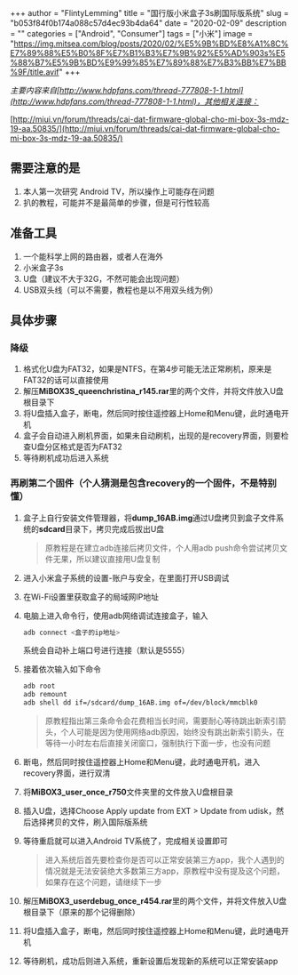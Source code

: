 +++
author = "FlintyLemming"
title = "国行版小米盒子3s刷国际版系统"
slug = "b053f84f0b174a088c57d4ec93b4da64"
date = "2020-02-09"
description = ""
categories = ["Android", "Consumer"]
tags = ["小米"]
image = "https://img.mitsea.com/blog/posts/2020/02/%E5%9B%BD%E8%A1%8C%E7%89%88%E5%B0%8F%E7%B1%B3%E7%9B%92%E5%AD%903s%E5%88%B7%E5%9B%BD%E9%99%85%E7%89%88%E7%B3%BB%E7%BB%9F/title.avif"
+++

*主要内容来自[http://www.hdpfans.com/thread-777808-1-1.html](http://www.hdpfans.com/thread-777808-1-1.html)，其他相关连接：*

[http://miui.vn/forum/threads/cai-dat-firmware-global-cho-mi-box-3s-mdz-19-aa.50835/](http://miui.vn/forum/threads/cai-dat-firmware-global-cho-mi-box-3s-mdz-19-aa.50835/)

## 需要注意的是

1. 本人第一次研究 Android TV，所以操作上可能存在问题
2. 扒的教程，可能并不是最简单的步骤，但是可行性较高

## 准备工具

1. 一个能科学上网的路由器，或者人在海外
2. 小米盒子3s
3. U盘（建议不大于32G，不然可能会出现问题）
4. USB双头线（可以不需要，教程也是以不用双头线为例）

## 具体步骤

### 降级

1. 格式化U盘为FAT32，如果是NTFS，在第4步可能无法正常刷机，原来是FAT32的话可以直接使用
2. 解压**MiBOX3S_queenchristina_r145.rar**里的两个文件，并将文件放入U盘根目录下
3. 将U盘插入盒子，断电，然后同时按住遥控器上Home和Menu键，此时通电开机
4. 盒子会自动进入刷机界面，如果未自动刷机，出现的是recovery界面，则要检查U盘分区格式是否为FAT32
5. 等待刷机成功后进入系统

### 再刷第二个固件（个人猜测是包含recovery的一个固件，不是特别懂）

1. 盒子上自行安装文件管理器，将**dump_16AB.img**通过U盘拷贝到盒子文件系统的**sdcard**目录下，拷贝完成后拔出U盘

    > 原教程是在建立adb连接后拷贝文件，个人用adb push命令尝试拷贝文件无果，所以建议直接用U盘复制

2. 进入小米盒子系统的设置-账户与安全，在里面打开USB调试
3. 在Wi-Fi设置里获取盒子的局域网IP地址
4. 电脑上进入命令行，使用adb网络调试连接盒子，输入

    ```bash
    adb connect <盒子的ip地址>
    ```

    系统会自动补上端口号进行连接（默认是5555）

5. 接着依次输入如下命令

    ```bash
    adb root
    adb remount
    adb shell dd if=/sdcard/dump_16AB.img of=/dev/block/mmcblk0
    ```

    > 原教程指出第三条命令会花费相当长时间，需要耐心等待跳出新索引箭头，个人可能是因为使用网络adb原因，始终没有跳出新索引箭头，在等待一小时左右后直接关闭窗口，强制执行下面一步，也没有问题

6. 断电，然后同时按住遥控器上Home和Menu键，此时通电开机，进入recovery界面，进行双清
7. 将**MiBOX3_user_once_r750**文件夹里的文件放入U盘根目录
8. 插入U盘，选择Choose Apply update from EXT > Update from udisk，然后选择拷贝的文件，刷入国际版系统
9. 等待重启就可以进入Android TV系统了，完成相关设置即可

    > 进入系统后首先要检查你是否可以正常安装第三方app，我个人遇到的情况就是无法安装绝大多数第三方app，原教程中没有提及这个问题，如果存在这个问题，请继续下一步

10. 解压**MiBOX3_userdebug_once_r454.rar**里的两个文件，并将文件放入U盘根目录下（原来的那个记得删除）
11. 将U盘插入盒子，断电，然后同时按住遥控器上Home和Menu键，此时通电开机
12. 等待刷机，成功后则进入系统，重新设置后发现新的系统可以正常安装app
